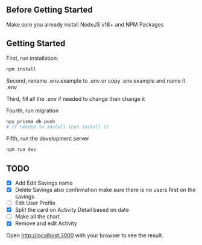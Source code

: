 ## Before Getting Started

Make sure you already install NodeJS v18+ and NPM Packages

## Getting Started

First, run installation:

```bash
npm install
```

Second, rename .env.example to .env or copy .env.example and name it .env

Third, fill all the .env if needed to change then change it

Fourth, run migration

```bash
npx prisma db push
# if needed to install then install it
```

Fifth, run the development server

```bash
npm run dev
```

## TODO

-  [x] Add Edit Savings name
-  [x] Delete Savings also confirmation make sure there is no users first on the savings
-  [ ] Edit User Profile
-  [x] Split the card on Activity Detail based on date
-  [ ] Make all the chart
-  [x] Remove and edit Activity

Open [http://localhost:3000](http://localhost:3000) with your browser to see the result.
